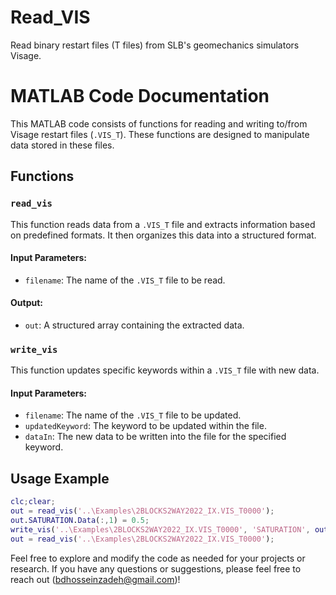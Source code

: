 # Read_VIS
Read binary restart files (T files) from SLB's geomechanics simulators Visage.
# MATLAB Code Documentation

This MATLAB code consists of functions for reading and writing to/from Visage restart files (`.VIS_T`). These functions are designed to manipulate data stored in these files.

## Functions

### `read_vis`

This function reads data from a `.VIS_T` file and extracts information based on predefined formats. It then organizes this data into a structured format.

#### Input Parameters:

- `filename`: The name of the `.VIS_T` file to be read.

#### Output:

- `out`: A structured array containing the extracted data.

### `write_vis`

This function updates specific keywords within a `.VIS_T` file with new data.

#### Input Parameters:

- `filename`: The name of the `.VIS_T` file to be updated.
- `updatedKeyword`: The keyword to be updated within the file.
- `dataIn`: The new data to be written into the file for the specified keyword.

## Usage Example

```matlab
clc;clear;
out = read_vis('..\Examples\2BLOCKS2WAY2022_IX.VIS_T0000');
out.SATURATION.Data(:,1) = 0.5;
write_vis('..\Examples\2BLOCKS2WAY2022_IX.VIS_T0000', 'SATURATION', out.SATURATION.Data(:,1));
out = read_vis('..\Examples\2BLOCKS2WAY2022_IX.VIS_T0000');
```

Feel free to explore and modify the code as needed for your projects or research. If you have any questions or suggestions, please feel free to reach out (bdhosseinzadeh@gmail.com)!